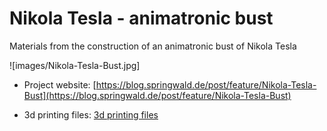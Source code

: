 # Nikola Tesla - animatronic bust

Materials from the construction of an animatronic bust of Nikola Tesla

![images/Nikola-Tesla-Bust.jpg]

- Project website: [https://blog.springwald.de/post/feature/Nikola-Tesla-Bust](https://blog.springwald.de/post/feature/Nikola-Tesla-Bust)

- 3d printing files: [3d printing files](3dprint)




